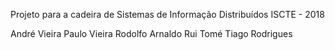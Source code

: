 Projeto para a cadeira de Sistemas de Informação Distribuídos
ISCTE - 2018

André Vieira
Paulo Vieira
Rodolfo Arnaldo
Rui Tomé
Tiago Rodrigues
